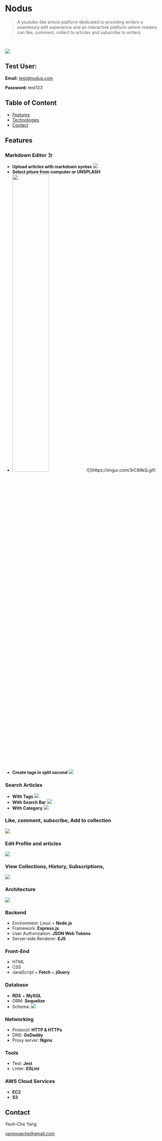 # Nodus

> A youtube-like article platform dedicated to providing writers a seamlessly edit experience and an interactive platform where readers can like, comment, collect to articles and subscribe to writers.

&nbsp;

![](https://imgur.com/u7FoPYH.png)

## Test User:

**Email:** test@nodus.com

**Password:** test123

## Table of Content

- [Features](#Features)
- [Technologies](#Technologies)
- [Contact](#Contact)

## Features

### Markdown Editor ㄉ

- **Upload articles with markdown syntax**
  ![](https://imgur.com/p6hbFYO.png)
- **Select piture from computer or UNSPLASH**
- <img src="https://imgur.com/3rC89kQ.gif" width="50%" height="50%"/>
  ![](https://imgur.com/3rC89kQ.gif)
- **Create tags in split second**
  ![](https://imgur.com/wlslu0D.gif)

### Search Articles

- **With Tags**
  ![](https://imgur.com/FpdMDHS.gif)
- **With Search Bar**
  ![](https://imgur.com/KCPGjNK.gif)
- **With Category**
  ![](https://imgur.com/Zn6OmPC.gif)

### Like, comment, subscribe, Add to collection

![](https://imgur.com/h7EiKlG.gif)

### Edit Profile and articles

![](https://imgur.com/vldpgdi.gif)

### View Collections, History, Subscriptions,

![](https://imgur.com/rv4oIl7.gif)

### Architecture

![](https://imgur.com/g4YZzcI.png)

### Backend

- Environment: Linux + **Node.js**
- Framework: **Express.js**
- User Authorization: **JSON Web Tokens**
- Server-side Renderer: **EJS**

### Front-End

- HTML
- CSS
- JavaScript + **Fetch** + **jQuery**

### Database

- **RDS** + **MySQL**
- ORM: **Sequelize**
- Schema:
  ![](https://imgur.com/u1af0ZE.png)

### Networking

- Protocol: **HTTP & HTTPs**
- DNS: **GoDaddy**
- Proxy server: **Nginx**

### Tools

- Test: **Jest**
- Linter: **ESLint**

### AWS Cloud Services

- **EC2**
- **S3**

## Contact

Yeuh-Che Yang

yangyueche@gmail.com

